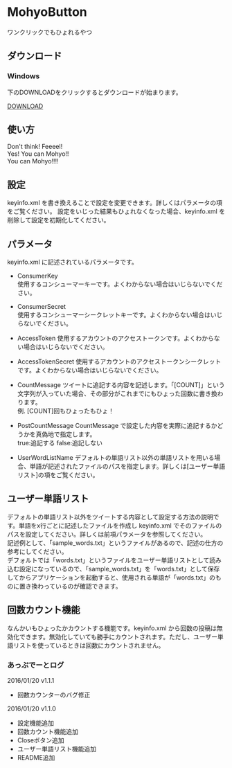 MohyoButton
===========

ワンクリックでもひょれるやつ 
  
## ダウンロード
### Windows  
下のDOWNLOADをクリックするとダウンロードが始まります。  
  
[DOWNLOAD](https://github.com/0V/MohyoButton/releases/download/1.1.1/MohyoButton1.1.1.zip)
  
  
## 使い方
Don't think! Feeeel!  
Yes! You can Mohyo!!  
You can Mohyo!!!!  

## 設定
keyinfo.xml を書き換えることで設定を変更できます。詳しくはパラメータの項をご覧ください。
設定をいじった結果もひょれなくなった場合、keyinfo.xml を削除して設定を初期化してください。

## パラメータ
keyinfo.xml に記述されているパラメータです。  
  
* ConsumerKey  
使用するコンシューマーキーです。よくわからない場合はいじらないでください。  
  
* ConsumerSecret  
使用するコンシューマーシークレットキーです。よくわからない場合はいじらないでください。  
  
* AccessToken 
使用するアカウントのアクセストークンです。よくわからない場合はいじらないでください。  
  
* AccessTokenSecret 
使用するアカウントのアクセストークンシークレットです。よくわからない場合はいじらないでください。  
  
* CountMessage
ツイートに追記する内容を記述します。「[COUNT]」という文字列が入っていた場合、その部分がこれまでにもひょった回数に書き換わります。  
例. [COUNT]回もひょったもひょ！  
  
* PostCountMessage
CountMessage で設定した内容を実際に追記するかどうかを真偽地で指定します。  
true:追記する false:追記しない  
  
* UserWordListName
デフォルトの単語リスト以外の単語リストを用いる場合、単語が記述されたファイルのパスを指定します。詳しくは[ユーザー単語リスト]の項をご覧ください。  



## ユーザー単語リスト
デフォルトの単語リスト以外をツイートする内容として設定する方法の説明です。単語をx行ごとに記述したファイルを作成し keyinfo.xml でそのファイルのパスを設定してください。詳しくは前項パラメータを参照してください。  
記述例として、「sample_words.txt」というファイルがあるので、記述の仕方の参考にしてください。  
デフォルトでは「words.txt」というファイルをユーザー単語リストとして読み込む設定になっているので、「sample_words.txt」を「words.txt」として保存してからアプリケーションを起動すると、使用される単語が「words.txt」のものに置き換わっているのが確認できます。  



## 回数カウント機能
なんかいもひょったかカウントする機能です。keyinfo.xml から回数の投稿は無効化できます。無効化していても勝手にカウントされます。ただし、ユーザー単語リストを使っているときは回数にカウントされません。



### あっぷでーとログ

2016/01/20 v1.1.1
* 回数カウンターのバグ修正

2016/01/20 v1.1.0
* 設定機能追加
* 回数カウント機能追加
* Closeボタン追加
* ユーザー単語リスト機能追加
* README追加
